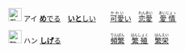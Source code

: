 <kbd><img src="https://glyphwiki.org/glyph/u611b.svg" width="26" height="26" alt="愛"></kbd>
<kbd>アイ</kbd>
[**め**でる](https://jisho.org/search/めでる)　[**いと**しい](https://jisho.org/search/いとしい)　　[<ruby>可愛<rt>かわい</rt></ruby>い](https://jisho.org/search/可愛い)　[<ruby>恋愛<rt>れんあい</rt></ruby>](https://jisho.org/search/恋愛)　[<ruby>愛情<rt>あいじょゝ</rt></ruby>](https://jisho.org/search/愛情)

<kbd><img src="https://glyphwiki.org/glyph/u7e41.svg" width="26" height="26" alt="繁"></kbd>
<kbd>ハン</kbd>
[**しげ**る](https://jisho.org/search/しげる)　　　　　　　[<ruby>頻繁<rt>りんぱん</rt></ruby>](https://jisho.org/search/頻繁)　[<ruby>繁殖<rt>はんしょく</rt></ruby>](https://jisho.org/search/繁殖)　[<ruby>繁栄<rt>はんえい</rt></ruby>](https://jisho.org/search/繁栄)
